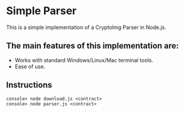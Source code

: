 # Simple Parser

This is a simple implementation of a CryptoImg Parser in Node.js.
## The main features of this implementation are:

- Works with standard Windows/Linux/Mac terminal tools.
- Ease of use. 

## Instructions

```
console> node download.js <contract>
console> node parser.js <contract>

